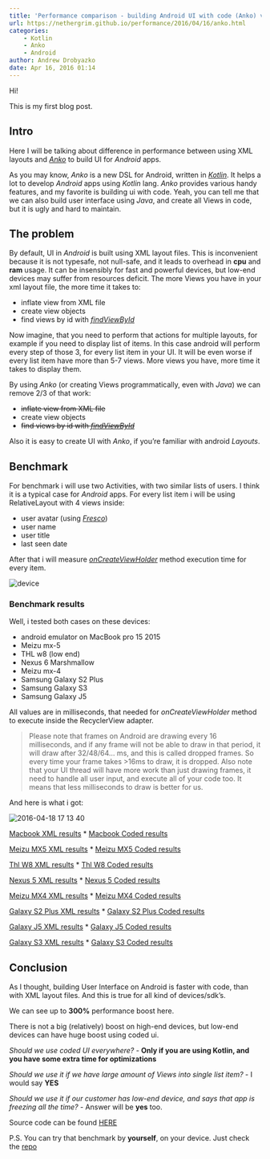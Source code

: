 ```yaml
---
title: 'Performance comparison - building Android UI with code (Anko) vs XML Layout.'
url: https://nethergrim.github.io/performance/2016/04/16/anko.html
categories:
    - Kotlin
    - Anko
    - Android
author: Andrew Drobyazko
date: Apr 16, 2016 01:14
---
```

Hi!

This is my first blog post.

## Intro

Here I will be talking about difference in performance between using XML layouts and [_Anko_](https://github.com/Kotlin/anko) to build UI for _Android_ apps.

As you may know, _Anko_ is a new DSL for Android, written in [_Kotlin_](https://kotlinlang.org/). It helps a lot to develop _Android_ apps using _Kotlin_ lang. _Anko_ provides various handy features, and my favorite is building ui with code. Yeah, you can tell me that we can also build user interface using _Java_, and create all Views in code, but it is ugly and hard to maintain.

## The problem

By default, UI in _Android_ is built using XML layout files. This is inconvenient because it is not typesafe, not null-safe, and it leads to overhead in **cpu** and **ram** usage. It can be insensibly for fast and powerful devices, but low-end devices may suffer from resources deficit. The more Views you have in your xml layout file, the more time it takes to:

* inflate view from XML file
* create view objects
* find views by id with [_findViewById_](http://developer.android.com/intl/ru/reference/android/view/View.html#findViewById(int))

Now imagine, that you need to perform that actions for multiple layouts, for example if you need to display list of items. In this case android will perform every step of those 3, for every list item in your UI. It will be even worse if every list item have more than 5-7 views. More views you have, more time it takes to display them.

By using _Anko_ (or creating Views programmatically, even with _Java_) we can remove 2/3 of that work:

* ~~inflate view from XML file~~
* create view objects
* ~~find views by id with [_findViewById_](http://developer.android.com/intl/ru/reference/android/view/View.html#findViewByIdn(int))~~

Also it is easy to create UI with _Anko_, if you’re familiar with android _Layouts_.

## Benchmark

For benchmark i will use two Activities, with two similar lists of users. I think it is a typical case for _Android_ apps. For every list item i will be using RelativeLayout with 4 views inside:

* user avatar (using [_Fresco_](http://frescolib.org/))
* user name
* user title
* last seen date

After that i will measure [_onCreateViewHolder_](http://developer.android.com/intl/ru/reference/android/support/v7/widget/RecyclerView.Adapter.html#onCreateViewHolder) method execution time for every item.

![device](https://cloud.githubusercontent.com/assets/5869863/14586400/8b257a58-049f-11e6-8e72-14f78753c53b.png)

### Benchmark results

Well, i tested both cases on these devices:

* android emulator on MacBook pro 15 2015
* Meizu mx-5
* THL w8 (low end)
* Nexus 6 Marshmallow
* Meizu mx-4
* Samsung Galaxy S2 Plus
* Samsung Galaxy S3
* Samsung Galaxy J5

All values are in milliseconds, that needed for _onCreateViewHolder_ method to execute inside the RecyclerView adapter.

> Please note that frames on Android are drawing every 16 milliseconds, and if any frame will not be able to draw in that period, it will draw after 32/48/64… ms, and this is called dropped frames. So every time your frame takes >16ms to draw, it is dropped. Also note that your UI thread will have more work than just drawing frames, it need to handle all user input, and execute all of your code too. It means that less milliseconds to draw is better for us.

And here is what i got:

![2016-04-18 17 13 40](https://cloud.githubusercontent.com/assets/5869863/14607128/f77fa9b4-0588-11e6-9fcc-4884ad6d709a.png)

[Macbook XML results](https://cloud.githubusercontent.com/assets/5869863/14587122/984e5338-04b5-11e6-8dd3-f953a0c2d03a.png) * [Macbook Coded results](https://cloud.githubusercontent.com/assets/5869863/14587125/b5fb4332-04b5-11e6-9b59-71c38f5bd2d0.png)

[Meizu MX5 XML results](https://cloud.githubusercontent.com/assets/5869863/14587130/c8315e24-04b5-11e6-84d7-8a943e386691.png) * [Meizu MX5 Coded results](https://cloud.githubusercontent.com/assets/5869863/14587140/0143ddf4-04b6-11e6-98dd-940e89ae141e.png)

[Thl W8 XML results](https://cloud.githubusercontent.com/assets/5869863/14587146/2fe107ae-04b6-11e6-8f25-5bc901d88780.png) * [Thl W8 Coded results](https://cloud.githubusercontent.com/assets/5869863/14587153/42b90c8c-04b6-11e6-8fba-6f8fec4c0b75.png)

[Nexus 5 XML results](https://cloud.githubusercontent.com/assets/5869863/14587159/54031f5a-04b6-11e6-9b18-3ebd6b1e7a90.png) * [Nexus 5 Coded results](https://cloud.githubusercontent.com/assets/5869863/14587160/617e05aa-04b6-11e6-8082-ee802e5ebf4d.png)

[Meizu MX4 XML results](https://cloud.githubusercontent.com/assets/5869863/14587163/75c93db8-04b6-11e6-870c-44dfcda0dc0e.png) * [Meizu MX4 Coded results](https://cloud.githubusercontent.com/assets/5869863/14587167/87feb06c-04b6-11e6-9b90-8c7549554292.png)

[Galaxy S2 Plus XML results](https://cloud.githubusercontent.com/assets/5869863/14607148/10f5da3a-0589-11e6-8493-e81a92dddd38.png) * [Galaxy S2 Plus Coded results](https://cloud.githubusercontent.com/assets/5869863/14607158/1b9d5d32-0589-11e6-8185-db11a263e2ca.png)

[Galaxy J5 XML results](https://cloud.githubusercontent.com/assets/5869863/14602312/e072d2be-056f-11e6-9ec0-2a23799b6911.png) * [Galaxy J5 Coded results](https://cloud.githubusercontent.com/assets/5869863/14602328/f7fb5d84-056f-11e6-86fd-1d0169a0ef45.png)

[Galaxy S3 XML results](https://cloud.githubusercontent.com/assets/5869863/14602338/0bbfc29c-0570-11e6-9189-977387de5c3d.png) * [Galaxy S3 Coded results](https://cloud.githubusercontent.com/assets/5869863/14602353/1d4b2498-0570-11e6-858c-586957d4784b.png)

## Conclusion

As I thought, building User Interface on Android is faster with code, than with XML layout files. And this is true for all kind of devices/sdk’s.

We can see up to **300%** performance boost here.

There is not a big (relatively) boost on high-end devices, but low-end devices can have huge boost using coded ui.

_Should we use coded UI everywhere?_ - **Only if you are using Kotlin, and you have some extra time for optimizations**

_Should we use it if we have large amount of Views into single list item?_ - I would say **YES**

_Should we use it if our customer has low-end device, and says that app is freezing all the time?_ - Answer will be **yes** too.

Source code can be found [HERE](https://github.com/nethergrim/anko_benchmark)

P.S. You can try that benchmark by **yourself**, on your device. Just check the [repo](https://github.com/nethergrim/anko_benchmark)

